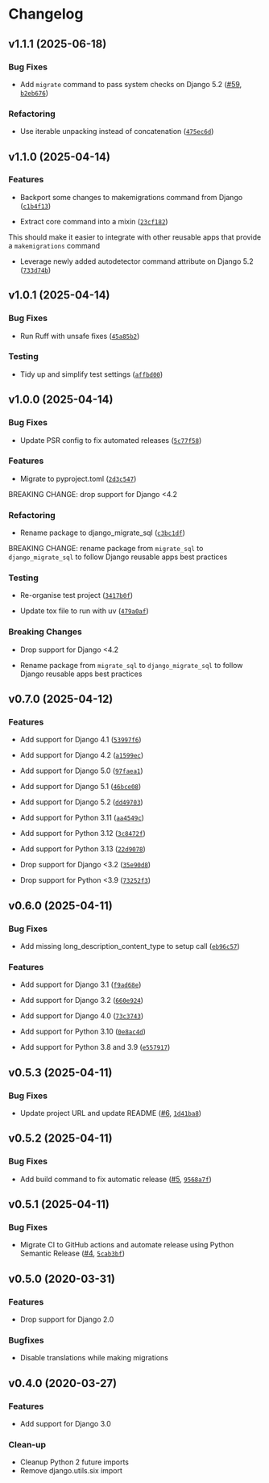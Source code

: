 # Changelog

<!-- version list -->

## v1.1.1 (2025-06-18)

### Bug Fixes

- Add `migrate` command to pass system checks on Django 5.2
  ([#59](https://github.com/browniebroke/django-migrate-sql-deux/pull/59),
  [`b2eb676`](https://github.com/browniebroke/django-migrate-sql-deux/commit/b2eb6769382b26b711ceedf0d49e46193d0bf231))

### Refactoring

- Use iterable unpacking instead of concatenation
  ([`475ec6d`](https://github.com/browniebroke/django-migrate-sql-deux/commit/475ec6d2ab9e6a949e4506a20f677d0affe2860e))


## v1.1.0 (2025-04-14)

### Features

- Backport some changes to makemigrations command from Django
  ([`c1b4f13`](https://github.com/browniebroke/django-migrate-sql-deux/commit/c1b4f131ac53a2ce074b810f2aeac1653c89bada))

- Extract core command into a mixin
  ([`23cf182`](https://github.com/browniebroke/django-migrate-sql-deux/commit/23cf1823c99e1a21b54ac78e2c68782d3f4223a8))

This should make it easier to integrate with other reusable apps that provide a `makemigrations`
  command

- Leverage newly added autodetector command attribute on Django 5.2
  ([`733d74b`](https://github.com/browniebroke/django-migrate-sql-deux/commit/733d74b3feb8d9977aca0b9f61808f0d66a684aa))


## v1.0.1 (2025-04-14)

### Bug Fixes

- Run Ruff with unsafe fixes
  ([`45a85b2`](https://github.com/browniebroke/django-migrate-sql-deux/commit/45a85b253ba92f9da37645177b5668f908261fa2))

### Testing

- Tidy up and simplify test settings
  ([`affbd00`](https://github.com/browniebroke/django-migrate-sql-deux/commit/affbd00ae82cf90d2d46d9a75e9fa8f9c157caa8))


## v1.0.0 (2025-04-14)

### Bug Fixes

- Update PSR config to fix automated releases
  ([`5c77f58`](https://github.com/browniebroke/django-migrate-sql-deux/commit/5c77f58f673a1ed883b91f169a033285f7b81f00))

### Features

- Migrate to pyproject.toml
  ([`2d3c547`](https://github.com/browniebroke/django-migrate-sql-deux/commit/2d3c5476f72c67b9c49863fde6e3e53939ac0150))

BREAKING CHANGE: drop support for Django <4.2

### Refactoring

- Rename package to django_migrate_sql
  ([`c3bc1df`](https://github.com/browniebroke/django-migrate-sql-deux/commit/c3bc1df60e1c7580666f6978025391f2a279d3fd))

BREAKING CHANGE: rename package from `migrate_sql` to `django_migrate_sql` to follow Django reusable
  apps best practices

### Testing

- Re-organise test project
  ([`3417b0f`](https://github.com/browniebroke/django-migrate-sql-deux/commit/3417b0f6ae966fa4c89703facd04da09375fe2fa))

- Update tox file to run with uv
  ([`479a0af`](https://github.com/browniebroke/django-migrate-sql-deux/commit/479a0af2a294256980513a6e40cd1cc56ac3a52b))

### Breaking Changes

- Drop support for Django <4.2

- Rename package from `migrate_sql` to `django_migrate_sql` to follow Django reusable apps best
  practices


## v0.7.0 (2025-04-12)

### Features

- Add support for Django 4.1
  ([`53997f6`](https://github.com/browniebroke/django-migrate-sql-deux/commit/53997f65961c0f1b36d124432f496cbb1725e988))

- Add support for Django 4.2
  ([`a1599ec`](https://github.com/browniebroke/django-migrate-sql-deux/commit/a1599ec5e836140e2c1d035af29dcc604c63b6aa))

- Add support for Django 5.0
  ([`97faea1`](https://github.com/browniebroke/django-migrate-sql-deux/commit/97faea1a495638899a0ba05628c47cc9edba5824))

- Add support for Django 5.1
  ([`46bce08`](https://github.com/browniebroke/django-migrate-sql-deux/commit/46bce08a4ae020015594645a42b100f8ca71db96))

- Add support for Django 5.2
  ([`dd49703`](https://github.com/browniebroke/django-migrate-sql-deux/commit/dd4970395d58099a77cb5eb5307a266c5ee61005))

- Add support for Python 3.11
  ([`aa4549c`](https://github.com/browniebroke/django-migrate-sql-deux/commit/aa4549caacce7a83db8ff9997f96d1163934eb18))

- Add support for Python 3.12
  ([`3c8472f`](https://github.com/browniebroke/django-migrate-sql-deux/commit/3c8472f24fbf06606a770b120beaa437e0d5070f))

- Add support for Python 3.13
  ([`22d9078`](https://github.com/browniebroke/django-migrate-sql-deux/commit/22d90784e179f885b87b617ffdcf46abbc9a1664))

- Drop support for Django <3.2
  ([`35e90d8`](https://github.com/browniebroke/django-migrate-sql-deux/commit/35e90d8f3911d25f03df7d3f13b4a1b667ddfe06))

- Drop support for Python <3.9
  ([`73252f3`](https://github.com/browniebroke/django-migrate-sql-deux/commit/73252f333b4b87c1f0586874039d74b523e88580))


## v0.6.0 (2025-04-11)

### Bug Fixes

- Add missing long_description_content_type to setup call
  ([`eb96c57`](https://github.com/browniebroke/django-migrate-sql-deux/commit/eb96c57f29deb26fa98645abb0f9ca2f6f66abe2))

### Features

- Add support for Django 3.1
  ([`f9ad68e`](https://github.com/browniebroke/django-migrate-sql-deux/commit/f9ad68e1ed30da2f2b583a2bac953a3ff43c878b))

- Add support for Django 3.2
  ([`660e924`](https://github.com/browniebroke/django-migrate-sql-deux/commit/660e924a999244529964646388014fef78148226))

- Add support for Django 4.0
  ([`73c3743`](https://github.com/browniebroke/django-migrate-sql-deux/commit/73c374364745d957d60973d2e7c33cce3b12915b))

- Add support for Python 3.10
  ([`0e8ac4d`](https://github.com/browniebroke/django-migrate-sql-deux/commit/0e8ac4ddb42325f13eb4366f569eb376a7fa652a))

- Add support for Python 3.8 and 3.9
  ([`e557917`](https://github.com/browniebroke/django-migrate-sql-deux/commit/e557917ceb37a91d260a367b56408dd62df9f5c4))


## v0.5.3 (2025-04-11)

### Bug Fixes

- Update project URL and update README
  ([#6](https://github.com/browniebroke/django-migrate-sql-deux/pull/6),
  [`1d41ba8`](https://github.com/browniebroke/django-migrate-sql-deux/commit/1d41ba8e14fa1929ce656de44b12b1458b0ebeeb))


## v0.5.2 (2025-04-11)

### Bug Fixes

- Add build command to fix automatic release
  ([#5](https://github.com/browniebroke/django-migrate-sql-deux/pull/5),
  [`9568a7f`](https://github.com/browniebroke/django-migrate-sql-deux/commit/9568a7f499ad6e3733d2249c9f7da0fefd986e38))


## v0.5.1 (2025-04-11)

### Bug Fixes

- Migrate CI to GitHub actions and automate release using Python Semantic Release
  ([#4](https://github.com/browniebroke/django-migrate-sql-deux/pull/4),
  [`5cab3bf`](https://github.com/browniebroke/django-migrate-sql-deux/commit/5cab3bf94d3df000d8140f1da108117d0e2ded69))


## v0.5.0 (2020-03-31)

### Features

- Drop support for Django 2.0

### Bugfixes

- Disable translations while making migrations

## v0.4.0 (2020-03-27)

### Features

- Add support for Django 3.0

### Clean-up

- Cleanup Python 2 future imports
- Remove django.utils.six import
